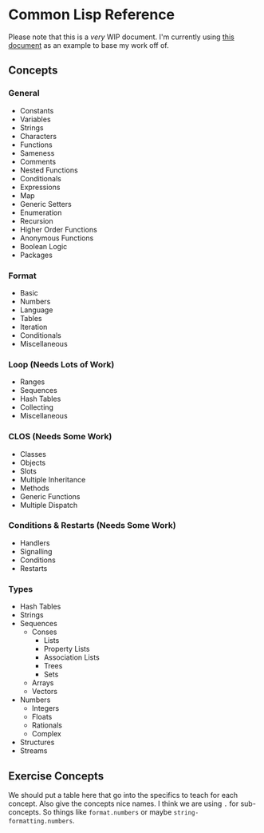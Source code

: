 # Common Lisp Reference

Please note that this is a *very* WIP document. I'm currently using [this
document][csharp-example] as an example to base my work off of.

## Concepts
### General
  - Constants
  - Variables
  - Strings
  - Characters
  - Functions
  - Sameness
  - Comments
  - Nested Functions
  - Conditionals
  - Expressions
  - Map
  - Generic Setters
  - Enumeration
  - Recursion
  - Higher Order Functions
  - Anonymous Functions
  - Boolean Logic
  - Packages

### Format
  - Basic
  - Numbers
  - Language
  - Tables
  - Iteration
  - Conditionals
  - Miscellaneous

### Loop (Needs Lots of Work)
  - Ranges
  - Sequences
  - Hash Tables
  - Collecting
  - Miscellaneous

### CLOS (Needs Some Work)
  - Classes
  - Objects
  - Slots
  - Multiple Inheritance
  - Methods
  - Generic Functions
  - Multiple Dispatch
  
### Conditions & Restarts (Needs Some Work)
  - Handlers
  - Signalling
  - Conditions
  - Restarts

### Types
  - Hash Tables
  - Strings
  - Sequences
    - Conses
      - Lists
      - Property Lists
      - Association Lists
      - Trees
      - Sets
    - Arrays
    - Vectors
  - Numbers
    - Integers
    - Floats
    - Rationals
    - Complex
  - Structures
  - Streams

## Exercise Concepts
We should put a table here that go into the specifics to teach for each
concept. Also give the concepts nice names. I think we are using `.` for
sub-concepts. So things like `format.numbers` or maybe
`string-formatting.numbers`.

[csharp-example]: ../../csharp/reference/README.md

